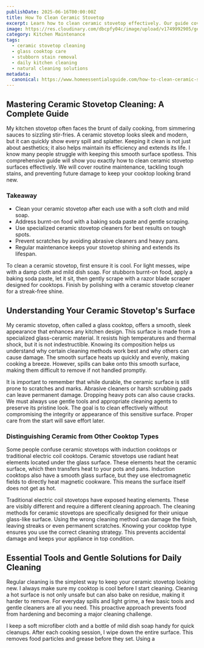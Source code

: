```yaml
---
publishDate: 2025-06-16T00:00:00Z
title: How To Clean Ceramic Stovetop
excerpt: Learn how to clean ceramic stovetop effectively. Our guide covers daily cleaning, tough stains, and maintenance tips to keep your stovetop sparkling and pristine.
image: https://res.cloudinary.com/dbcpfy04c/image/upload/v1749992905/generated_image_1749992905_ysh770.webp
category: Kitchen Maintenance
tags:
  - ceramic stovetop cleaning
  - glass cooktop care
  - stubborn stain removal
  - daily kitchen cleaning
  - natural cleaning solutions
metadata:
  canonical: https://www.homeessentialsguide.com/how-to-clean-ceramic-stovetop
---
```


## Mastering Ceramic Stovetop Cleaning: A Complete Guide

My kitchen stovetop often faces the brunt of daily cooking, from simmering sauces to sizzling stir-fries. A ceramic stovetop looks sleek and modern, but it can quickly show every spill and splatter. Keeping it clean is not just about aesthetics; it also helps maintain its efficiency and extends its life. I know many people struggle with keeping this smooth surface spotless. This comprehensive guide will show you exactly how to clean ceramic stovetop surfaces effectively. We will cover routine maintenance, tackling tough stains, and preventing future damage to keep your cooktop looking brand new.

### Takeaway

*   Clean your ceramic stovetop after each use with a soft cloth and mild soap.
*   Address burnt-on food with a baking soda paste and gentle scraping.
*   Use specialized ceramic stovetop cleaners for best results on tough spots.
*   Prevent scratches by avoiding abrasive cleaners and heavy pans.
*   Regular maintenance keeps your stovetop shining and extends its lifespan.

To clean a ceramic stovetop, first ensure it is cool. For light messes, wipe with a damp cloth and mild dish soap. For stubborn burnt-on food, apply a baking soda paste, let it sit, then gently scrape with a razor blade scraper designed for cooktops. Finish by polishing with a ceramic stovetop cleaner for a streak-free shine.

## Understanding Your Ceramic Stovetop's Surface

My ceramic stovetop, often called a glass cooktop, offers a smooth, sleek appearance that enhances any kitchen design. This surface is made from a specialized glass-ceramic material. It resists high temperatures and thermal shock, but it is not indestructible. Knowing its composition helps us understand why certain cleaning methods work best and why others can cause damage. The smooth surface heats up quickly and evenly, making cooking a breeze. However, spills can bake onto this smooth surface, making them difficult to remove if not handled promptly.

It is important to remember that while durable, the ceramic surface is still prone to scratches and marks. Abrasive cleaners or harsh scrubbing pads can leave permanent damage. Dropping heavy pots can also cause cracks. We must always use gentle tools and appropriate cleaning agents to preserve its pristine look. The goal is to clean effectively without compromising the integrity or appearance of this sensitive surface. Proper care from the start will save effort later.

### Distinguishing Ceramic from Other Cooktop Types

Some people confuse ceramic stovetops with induction cooktops or traditional electric coil cooktops. Ceramic stovetops use radiant heat elements located under the glass surface. These elements heat the ceramic surface, which then transfers heat to your pots and pans. Induction cooktops also have a smooth glass surface, but they use electromagnetic fields to directly heat magnetic cookware. This means the surface itself does not get as hot.

Traditional electric coil stovetops have exposed heating elements. These are visibly different and require a different cleaning approach. The cleaning methods for ceramic stovetops are specifically designed for their unique glass-like surface. Using the wrong cleaning method can damage the finish, leaving streaks or even permanent scratches. Knowing your cooktop type ensures you use the correct cleaning strategy. This prevents accidental damage and keeps your appliance in top condition.

## Essential Tools and Gentle Solutions for Daily Cleaning

Regular cleaning is the simplest way to keep your ceramic stovetop looking new. I always make sure my cooktop is cool before I start cleaning. Cleaning a hot surface is not only unsafe but can also bake on residue, making it harder to remove. For everyday spills and light grime, a few basic tools and gentle cleaners are all you need. This proactive approach prevents food from hardening and becoming a major cleaning challenge.

I keep a soft microfiber cloth and a bottle of mild dish soap handy for quick cleanups. After each cooking session, I wipe down the entire surface. This removes food particles and grease before they set. Using a